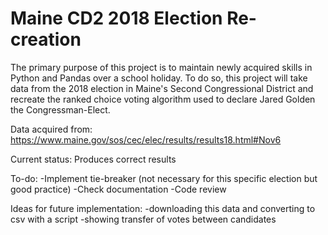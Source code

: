 # Maine CD2 2018 Election Re-creation

The primary purpose of this project is to maintain newly acquired skills in
Python and Pandas over a school holiday. To do so, this project will take data
from the 2018 election in Maine's Second Congressional District and recreate
the ranked choice voting algorithm used to declare Jared Golden the Congressman-Elect.

Data acquired from: https://www.maine.gov/sos/cec/elec/results/results18.html#Nov6

Current status: Produces correct results

To-do:
-Implement tie-breaker (not necessary for this specific election but good practice)
-Check documentation
-Code review

Ideas for future implementation:
-downloading this data and converting to csv with a script
-showing transfer of votes between candidates
